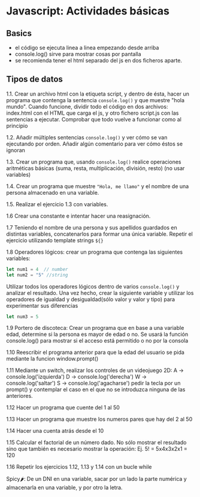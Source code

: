 # Javascript: Actividades básicas

## Basics
- el código se ejecuta linea a linea empezando desde arriba
- console.log() sirve para mostrar cosas por pantalla
- se recomienda tener el html separado del js en dos ficheros aparte.

## Tipos de datos
1.1. Crear un archivo html con la etiqueta script, y dentro de ésta, hacer un programa que contenga la sentencia `console.log()` y que muestre "hola mundo". Cuando funcione, dividir todo el código en dos archivos: index.html con el HTML que carga el js, y otro fichero script.js con las sentencias a ejecutar. Comprobar que todo vuelve a funcionar como al principio

1.2. Añadir múltiples sentencias `console.log()` y ver cómo se van ejecutando por orden. Añadir algún comentario para ver cómo éstos se ignoran

1.3. Crear un programa que, usando `console.log()` realice operaciones aritméticas básicas (suma, resta, multiplicación, división, resto) (no usar variables)

1.4. Crear un programa que muestre `"Hola, me llamo"` y el nombre de una persona almacenado en una variable.

1.5. Realizar el ejercicio 1.3 con variables.

1.6 Crear una constante e intentar hacer una reasignación. 

1.7 Teniendo el nombre de una persona y sus apellidos guardados en distintas variables, concatenarlos para formar una única variable. Repetir el ejercicio utilizando template strings ``${}``

1.8 Operadores lógicos: crear un programa que contenga las siguientes variables:
```js
let num1 = 4  // number
let num2 = "5" //string
```
Utilizar todos los operadores lógicos dentro de varios `console.log()` y analizar el resultado.
Una vez hecho,  crear la siguiente variable y utilizar los operadores de igualdad y desigualdad(sólo valor y valor y tipo) para experimentar sus diferencias


```js
let num3 = 5
```

1.9 Portero de discoteca: Crear un programa que en base a una variable edad, determine si la persona es mayor de edad o no. Se usará la función console.log() para mostrar si el acceso está permitido o no por la consola

1.10 Reescribir el programa anterior  para que la edad del usuario se pida mediante la funcion window.prompt()

1.11 Mediante un switch, realizar los controles de un videojuego 2D:
A -> console.log('izquierda')
D -> console.log('derecha')
W -> console.log('saltar')
S -> console.log('agacharse')
pedir la tecla por un prompt() y contemplar el caso en el que no se introduzca ninguna de las anteriores.

1.12 Hacer un programa que cuente del 1 al 50

1.13 Hacer un programa que muestre los numeros pares que hay del 2 al 50

1.14 Hacer una cuenta atrás desde el 10

1.15 Calcular el factorial de un número dado. No sólo mostrar el resultado sino que también es necesario mostrar la operación: Ej. 5! = 5x4x3x2x1 = 120

1.16 Repetir los ejercicios 1.12, 1.13 y 1.14 con un bucle while


Spicy🌶️: De un DNI en una variable, sacar por un lado la parte numérica y almacenarla en una variable, y por otro la letra.
  
